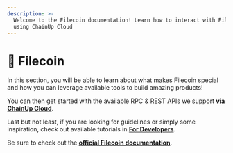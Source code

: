 ```yaml
---
description: >-
  Welcome to the Filecoin documentation! Learn how to interact with Filecoin
  using ChainUp Cloud
---
```


# 📂 Filecoin

In this section, you will be able to learn about what makes Filecoin special and how you can leverage available tools to build amazing products!

You can then get started with the available RPC & REST APIs we support [**via ChainUp Cloud**](https://app.chainupcloud.com/login).

Last but not least, if you are looking for guidelines or simply some inspiration, check out available tutorials in [**For Developers**](../../introduction/for-developers/use-blockchain-api.md).

Be sure to check out the [**official Filecoin documentation**](https://docs.filecoin.io/).
